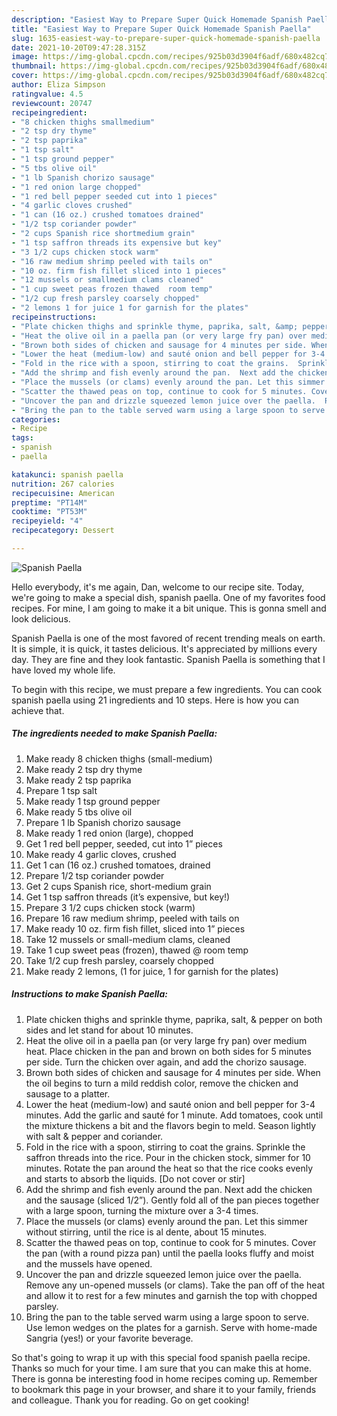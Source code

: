 ```yaml
---
description: "Easiest Way to Prepare Super Quick Homemade Spanish Paella"
title: "Easiest Way to Prepare Super Quick Homemade Spanish Paella"
slug: 1635-easiest-way-to-prepare-super-quick-homemade-spanish-paella
date: 2021-10-20T09:47:28.315Z
image: https://img-global.cpcdn.com/recipes/925b03d3904f6adf/680x482cq70/spanish-paella-recipe-main-photo.jpg
thumbnail: https://img-global.cpcdn.com/recipes/925b03d3904f6adf/680x482cq70/spanish-paella-recipe-main-photo.jpg
cover: https://img-global.cpcdn.com/recipes/925b03d3904f6adf/680x482cq70/spanish-paella-recipe-main-photo.jpg
author: Eliza Simpson
ratingvalue: 4.5
reviewcount: 20747
recipeingredient:
- "8 chicken thighs smallmedium"
- "2 tsp dry thyme"
- "2 tsp paprika"
- "1 tsp salt"
- "1 tsp ground pepper"
- "5 tbs olive oil"
- "1 lb Spanish chorizo sausage"
- "1 red onion large chopped"
- "1 red bell pepper seeded cut into 1 pieces"
- "4 garlic cloves crushed"
- "1 can (16 oz.) crushed tomatoes drained"
- "1/2 tsp coriander powder"
- "2 cups Spanish rice shortmedium grain"
- "1 tsp saffron threads its expensive but key"
- "3 1/2 cups chicken stock warm"
- "16 raw medium shrimp peeled with tails on"
- "10 oz. firm fish fillet sliced into 1 pieces"
- "12 mussels or smallmedium clams cleaned"
- "1 cup sweet peas frozen thawed  room temp"
- "1/2 cup fresh parsley coarsely chopped"
- "2 lemons 1 for juice 1 for garnish for the plates"
recipeinstructions:
- "Plate chicken thighs and sprinkle thyme, paprika, salt, &amp; pepper on both sides and let stand for about 10 minutes."
- "Heat the olive oil in a paella pan (or very large fry pan) over medium heat. Place chicken in the pan and brown on both sides for 5 minutes per side.  Turn the chicken over again, and add the chorizo sausage."
- "Brown both sides of chicken and sausage for 4 minutes per side. When the oil begins to turn a mild reddish color, remove the chicken and sausage to a platter."
- "Lower the heat (medium-low) and sauté onion and bell pepper for 3-4 minutes.  Add the garlic and sauté for 1 minute. Add tomatoes, cook until the mixture thickens a bit and the flavors begin to meld.  Season lightly with salt &amp; pepper and coriander."
- "Fold in the rice with a spoon, stirring to coat the grains.  Sprinkle the saffron threads into the rice.  Pour in the chicken stock, simmer for 10 minutes.  Rotate the pan around the heat so that the rice cooks evenly and starts to absorb the liquids. [Do not cover or stir]"
- "Add the shrimp and fish evenly around the pan.  Next add the chicken and the sausage (sliced 1/2”). Gently fold all of the pan pieces together with a large spoon, turning the mixture over a 3-4 times."
- "Place the mussels (or clams) evenly around the pan. Let this simmer without stirring, until the rice is al dente, about 15 minutes."
- "Scatter the thawed peas on top, continue to cook for 5 minutes. Cover the pan (with a round pizza pan) until the paella looks fluffy and moist and the mussels have opened."
- "Uncover the pan and drizzle squeezed lemon juice over the paella.  Remove any un-opened mussels (or clams).  Take the pan off of the heat and allow it to rest for a few minutes and garnish the top with chopped parsley."
- "Bring the pan to the table served warm using a large spoon to serve.  Use lemon wedges on the plates for a garnish. Serve with home-made Sangria (yes!) or your favorite beverage."
categories:
- Recipe
tags:
- spanish
- paella

katakunci: spanish paella 
nutrition: 267 calories
recipecuisine: American
preptime: "PT14M"
cooktime: "PT53M"
recipeyield: "4"
recipecategory: Dessert

---
```



![Spanish Paella](https://img-global.cpcdn.com/recipes/925b03d3904f6adf/680x482cq70/spanish-paella-recipe-main-photo.jpg)

Hello everybody, it's me again, Dan, welcome to our recipe site. Today, we're going to make a special dish, spanish paella. One of my favorites food recipes. For mine, I am going to make it a bit unique. This is gonna smell and look delicious.

Spanish Paella is one of the most favored of recent trending meals on earth. It is simple, it is quick, it tastes delicious. It's appreciated by millions every day. They are fine and they look fantastic. Spanish Paella is something that I have loved my whole life.




To begin with this recipe, we must prepare a few ingredients. You can cook spanish paella using 21 ingredients and 10 steps. Here is how you can achieve that.

<!--inarticleads1-->

##### The ingredients needed to make Spanish Paella:

1. Make ready 8 chicken thighs (small-medium)
1. Make ready 2 tsp dry thyme
1. Make ready 2 tsp paprika
1. Prepare 1 tsp salt
1. Make ready 1 tsp ground pepper
1. Make ready 5 tbs olive oil
1. Prepare 1 lb Spanish chorizo sausage
1. Make ready 1 red onion (large), chopped
1. Get 1 red bell pepper, seeded, cut into 1” pieces
1. Make ready 4 garlic cloves, crushed
1. Get 1 can (16 oz.) crushed tomatoes, drained
1. Prepare 1/2 tsp coriander powder
1. Get 2 cups Spanish rice, short-medium grain
1. Get 1 tsp saffron threads (it’s expensive, but key!)
1. Prepare 3 1/2 cups chicken stock (warm)
1. Prepare 16 raw medium shrimp, peeled with tails on
1. Make ready 10 oz. firm fish fillet, sliced into 1” pieces
1. Take 12 mussels or small-medium clams, cleaned
1. Take 1 cup sweet peas (frozen), thawed @ room temp
1. Take 1/2 cup fresh parsley, coarsely chopped
1. Make ready 2 lemons, (1 for juice, 1 for garnish for the plates)




<!--inarticleads2-->

##### Instructions to make Spanish Paella:

1. Plate chicken thighs and sprinkle thyme, paprika, salt, &amp; pepper on both sides and let stand for about 10 minutes.
1. Heat the olive oil in a paella pan (or very large fry pan) over medium heat. Place chicken in the pan and brown on both sides for 5 minutes per side.  Turn the chicken over again, and add the chorizo sausage.
1. Brown both sides of chicken and sausage for 4 minutes per side. When the oil begins to turn a mild reddish color, remove the chicken and sausage to a platter.
1. Lower the heat (medium-low) and sauté onion and bell pepper for 3-4 minutes.  Add the garlic and sauté for 1 minute. Add tomatoes, cook until the mixture thickens a bit and the flavors begin to meld.  Season lightly with salt &amp; pepper and coriander.
1. Fold in the rice with a spoon, stirring to coat the grains.  Sprinkle the saffron threads into the rice.  Pour in the chicken stock, simmer for 10 minutes.  Rotate the pan around the heat so that the rice cooks evenly and starts to absorb the liquids. [Do not cover or stir]
1. Add the shrimp and fish evenly around the pan.  Next add the chicken and the sausage (sliced 1/2”). Gently fold all of the pan pieces together with a large spoon, turning the mixture over a 3-4 times.
1. Place the mussels (or clams) evenly around the pan. Let this simmer without stirring, until the rice is al dente, about 15 minutes.
1. Scatter the thawed peas on top, continue to cook for 5 minutes. Cover the pan (with a round pizza pan) until the paella looks fluffy and moist and the mussels have opened.
1. Uncover the pan and drizzle squeezed lemon juice over the paella.  Remove any un-opened mussels (or clams).  Take the pan off of the heat and allow it to rest for a few minutes and garnish the top with chopped parsley.
1. Bring the pan to the table served warm using a large spoon to serve.  Use lemon wedges on the plates for a garnish. Serve with home-made Sangria (yes!) or your favorite beverage.




So that's going to wrap it up with this special food spanish paella recipe. Thanks so much for your time. I am sure that you can make this at home. There is gonna be interesting food in home recipes coming up. Remember to bookmark this page in your browser, and share it to your family, friends and colleague. Thank you for reading. Go on get cooking!
